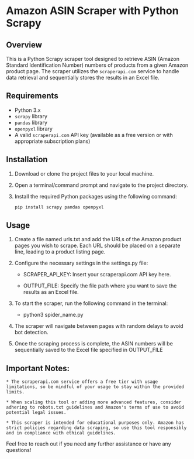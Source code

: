 # Amazon ASIN Scraper with Python Scrapy

## Overview

This is a Python Scrapy scraper tool designed to retrieve ASIN (Amazon Standard Identification Number) numbers of products from a given Amazon product page. The scraper utilizes the `scraperapi.com` service to handle data retrieval and sequentially stores the results in an Excel file.

## Requirements

- Python 3.x
- `scrapy` library
- `pandas` library
- `openpyxl` library
- A valid `scraperapi.com` API key (available as a free version or with appropriate subscription plans)

## Installation

1. Download or clone the project files to your local machine.

2. Open a terminal/command prompt and navigate to the project directory.

3. Install the required Python packages using the following command:

   ```bash
   pip install scrapy pandas openpyxl


## Usage
1. Create a file named urls.txt and add the URLs of the Amazon product pages you wish to scrape. Each URL should be placed on a separate line, leading to a product listing page.

2. Configure the necessary settings in the settings.py file:

	* SCRAPER_API_KEY: Insert your scraperapi.com API key here.

	* OUTPUT_FILE: Specify the file path where you want to save the results as an Excel file.

3. To start the scraper, run the following command in the terminal:
	* python3 spider_name.py

4. The scraper will navigate between pages with random delays to avoid bot detection.

5. Once the scraping process is complete, the ASIN numbers will be sequentially saved to the Excel file specified in OUTPUT_FILE

## Important Notes:
	* The scraperapi.com service offers a free tier with usage limitations, so be mindful of your usage to stay within the provided limits.

	* When scaling this tool or adding more advanced features, consider adhering to robots.txt guidelines and Amazon's terms of use to avoid potential legal issues.

	* This scraper is intended for educational purposes only. Amazon has strict policies regarding data scraping, so use this tool responsibly and in compliance with ethical guidelines.

Feel free to reach out if you need any further assistance or have any questions!